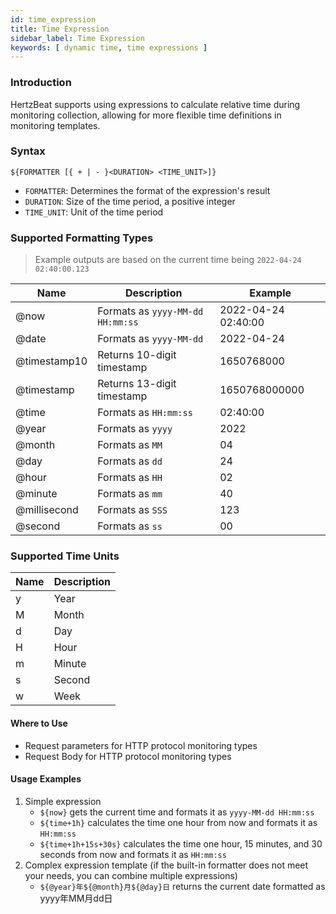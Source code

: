 ```yaml
---
id: time_expression
title: Time Expression
sidebar_label: Time Expression
keywords: [ dynamic time, time expressions ]
---
```


### Introduction

HertzBeat supports using expressions to calculate relative time during monitoring collection, allowing for more flexible time definitions in monitoring templates.

### Syntax

```shell
${FORMATTER [{ + | - }<DURATION> <TIME_UNIT>]}
```

- `FORMATTER`: Determines the format of the expression's result
- `DURATION`: Size of the time period, a positive integer
- `TIME_UNIT`: Unit of the time period

### Supported Formatting Types

> Example outputs are based on the current time being `2022-04-24 02:40:00.123`

|     Name     |           Description            |       Example       |
|--------------|----------------------------------|---------------------|
| @now         | Formats as `yyyy-MM-dd HH:mm:ss` | 2022-04-24 02:40:00 |
| @date        | Formats as `yyyy-MM-dd`          | 2022-04-24          |
| @timestamp10 | Returns 10-digit timestamp       | 1650768000          |
| @timestamp   | Returns 13-digit timestamp       | 1650768000000       |
| @time        | Formats as `HH:mm:ss`            | 02:40:00            |
| @year        | Formats as `yyyy`                | 2022                |
| @month       | Formats as `MM`                  | 04                  |
| @day         | Formats as `dd`                  | 24                  |
| @hour        | Formats as `HH`                  | 02                  |
| @minute      | Formats as `mm`                  | 40                  |
| @millisecond | Formats as `SSS`                 | 123                 |
| @second      | Formats as `ss`                  | 00                  |

### Supported Time Units

| Name | Description |
|------|-------------|
| y    | Year        |
| M    | Month       |
| d    | Day         |
| H    | Hour        |
| m    | Minute      |
| s    | Second      |
| w    | Week        |

#### Where to Use

- Request parameters for HTTP protocol monitoring types
- Request Body for HTTP protocol monitoring types

#### Usage Examples

1. Simple expression
   - `${now}` gets the current time and formats it as `yyyy-MM-dd HH:mm:ss`
   - `${time+1h}` calculates the time one hour from now and formats it as `HH:mm:ss`
   - `${time+1h+15s+30s}` calculates the time one hour, 15 minutes, and 30 seconds from now and formats it as `HH:mm:ss`
2. Complex expression template (if the built-in formatter does not meet your needs, you can combine multiple expressions)
   - `${@year}年${@month}月${@day}日` returns the current date formatted as yyyy年MM月dd日

